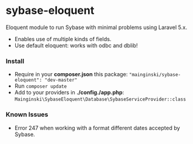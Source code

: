 # sybase-eloquent
Eloquent module to run Sybase with minimal problems using Laravel 5.x.
- Enables use of multiple kinds of fields.
- Use default eloquent: works with odbc and dblib!

### Install
- Require in your **composer.json** this package: ``"mainginski/sybase-eloquent": "dev-master"``
- Run ``composer update``
- Add to your providers in **./config./app.php**:
``Mainginski\SybaseEloquent\Database\SybaseServiceProvider::class``

### Known Issues
- Error 247 when working with a format different dates accepted by Sybase.